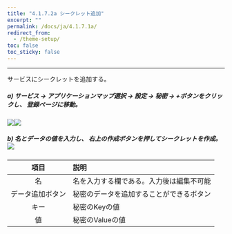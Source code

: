 ```yaml
---
title: "4.1.7.2a シークレット追加"
excerpt: ""
permalink: /docs/ja/4.1.7.1a/
redirect_from:
  - /theme-setup/
toc: false
toc_sticky: false
---
```



---

サービスにシークレットを追加する。

##### a\) サービス → アプリケーションマップ選択 → 設定 → 秘密 → +ボタンをクリックし、 登録ページに移動。

![](/assets/JP/2.5/3.1.6-2a_1.png)![](/assets/JP/2.5/3.1.6-2a_2.png)

##### b\) 名とデータの値を入力し、 右上の作成ボタンを押してシークレットを作成。![](/assets/JP/2.5/3.1.6-2a_3.png)

| **項目** | **説明** |
| :---: | :--- |
| 名 | 名を入力する欄である。入力後は編集不可能 |
| データ追加ボタン | 秘密のデータを追加することができるボタン |
| キー | 秘密のKeyの値 |
| 値 | 秘密のValueの値 |



